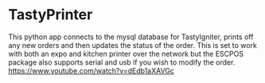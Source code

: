 # TastyPrinter
This python app connects to the mysql database for TastyIgniter, prints off any new orders and then updates the status of the order. This is set to work with both an expo and kitchen printer over the network but the ESCPOS package also supports serial and usb if you wish to modify the order. 
https://www.youtube.com/watch?v=dEdb1aXAVGc
